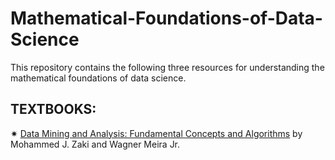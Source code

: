 # Mathematical-Foundations-of-Data-Science
This repository contains the following three resources for understanding the mathematical foundations of data science.
##  TEXTBOOKS:
&#10039; <a href="http://www.dataminingbook.info/pmwiki.php/Main/BookResources">Data Mining and Analysis: Fundamental Concepts and Algorithms</a> by Mohammed J. Zaki and Wagner Meira Jr.
